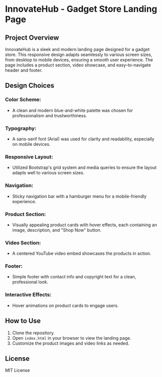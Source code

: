 # InnovateHub - Gadget Store Landing Page

## Project Overview
InnovateHub is a sleek and modern landing page designed for a gadget store. This responsive design adapts seamlessly to various screen sizes, from desktop to mobile devices, ensuring a smooth user experience. The page includes a product section, video showcase, and easy-to-navigate header and footer.

## Design Choices

### Color Scheme:
- A clean and modern blue-and-white palette was chosen for professionalism and trustworthiness.

### Typography:
- A sans-serif font (Arial) was used for clarity and readability, especially on mobile devices.

### Responsive Layout:
- Utilized Bootstrap's grid system and media queries to ensure the layout adapts well to various screen sizes.

### Navigation:
- Sticky navigation bar with a hamburger menu for a mobile-friendly experience.

### Product Section:
- Visually appealing product cards with hover effects, each containing an image, description, and "Shop Now" button.

### Video Section:
- A centered YouTube video embed showcases the products in action.

### Footer:
- Simple footer with contact info and copyright text for a clean, professional look.

### Interactive Effects:
- Hover animations on product cards to engage users.

## How to Use
1. Clone the repository.
2. Open `index.html` in your browser to view the landing page.
3. Customize the product images and video links as needed.

## License
MIT License
